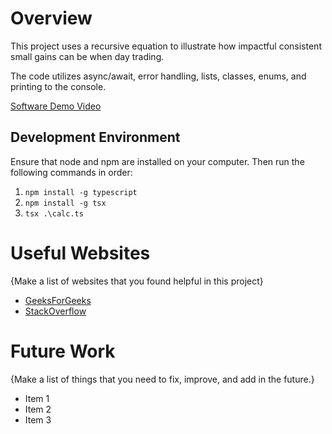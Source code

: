 # Overview

This project uses a recursive equation to illustrate how impactful consistent small gains can be when day trading.

The code utilizes async/await, error handling, lists, classes, enums, and printing to the console.

[Software Demo Video]()

## Development Environment

Ensure that node and npm are installed on your computer.
Then run the following commands in order:

1. `npm install -g typescript`
2. `npm install -g tsx`
3. `tsx .\calc.ts`

# Useful Websites

{Make a list of websites that you found helpful in this project}

- [GeeksForGeeks](https://www.geeksforgeeks.org/hello-world-in-typescript-language/)
- [StackOverflow](https://stackoverflow.com/questions/70006008/are-there-any-engines-to-execute-typescript-code-directly)

# Future Work

{Make a list of things that you need to fix, improve, and add in the future.}

- Item 1
- Item 2
- Item 3
